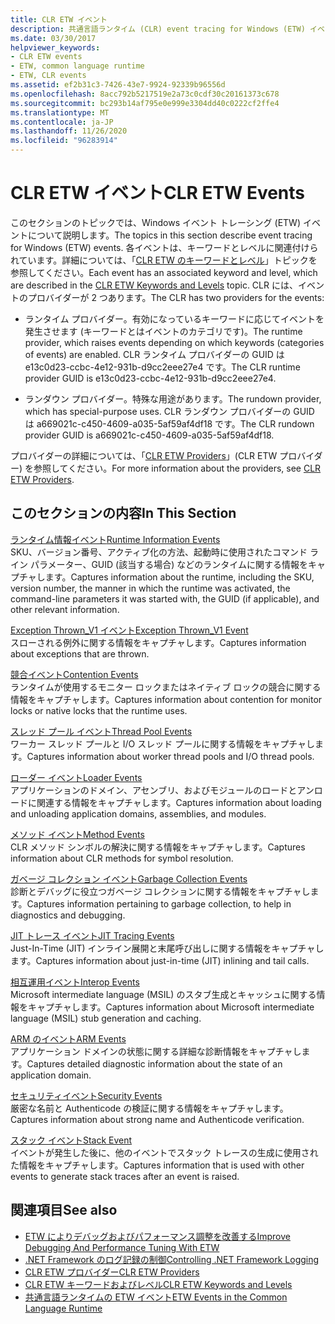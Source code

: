 ```yaml
---
title: CLR ETW イベント
description: 共通言語ランタイム (CLR) event tracing for Windows (ETW) イベントに関する記事を参照してください。 イベントプロバイダーには、ランタイムプロバイダーとランダウンプロバイダーの2つがあります。
ms.date: 03/30/2017
helpviewer_keywords:
- CLR ETW events
- ETW, common language runtime
- ETW, CLR events
ms.assetid: ef2b31c3-7426-43e7-9924-92339b96556d
ms.openlocfilehash: 8acc792b5217519e2a73c0cdf30c20161373c678
ms.sourcegitcommit: bc293b14af795e0e999e3304dd40c0222cf2ffe4
ms.translationtype: MT
ms.contentlocale: ja-JP
ms.lasthandoff: 11/26/2020
ms.locfileid: "96283914"
---
```

# <a name="clr-etw-events"></a><span data-ttu-id="35f1f-104">CLR ETW イベント</span><span class="sxs-lookup"><span data-stu-id="35f1f-104">CLR ETW Events</span></span>

<span data-ttu-id="35f1f-105">このセクションのトピックでは、Windows イベント トレーシング (ETW) イベントについて説明します。</span><span class="sxs-lookup"><span data-stu-id="35f1f-105">The topics in this section describe event tracing for Windows (ETW) events.</span></span> <span data-ttu-id="35f1f-106">各イベントは、キーワードとレベルに関連付けられています。詳細については、「[CLR ETW のキーワードとレベル](clr-etw-keywords-and-levels.md)」トピックを参照してください。</span><span class="sxs-lookup"><span data-stu-id="35f1f-106">Each event has an associated keyword and level, which are described in the [CLR ETW Keywords and Levels](clr-etw-keywords-and-levels.md) topic.</span></span> <span data-ttu-id="35f1f-107">CLR には、イベントのプロバイダーが 2 つあります。</span><span class="sxs-lookup"><span data-stu-id="35f1f-107">The CLR has two providers for the events:</span></span>  
  
- <span data-ttu-id="35f1f-108">ランタイム プロバイダー。有効になっているキーワードに応じてイベントを発生させます (キーワードとはイベントのカテゴリです)。</span><span class="sxs-lookup"><span data-stu-id="35f1f-108">The runtime provider, which raises events depending on which keywords (categories of events) are enabled.</span></span> <span data-ttu-id="35f1f-109">CLR ランタイム プロバイダーの GUID は e13c0d23-ccbc-4e12-931b-d9cc2eee27e4 です。</span><span class="sxs-lookup"><span data-stu-id="35f1f-109">The CLR runtime provider GUID is e13c0d23-ccbc-4e12-931b-d9cc2eee27e4.</span></span>  
  
- <span data-ttu-id="35f1f-110">ランダウン プロバイダー。特殊な用途があります。</span><span class="sxs-lookup"><span data-stu-id="35f1f-110">The rundown provider, which has special-purpose uses.</span></span> <span data-ttu-id="35f1f-111">CLR ランダウン プロバイダーの GUID は a669021c-c450-4609-a035-5af59af4df18 です。</span><span class="sxs-lookup"><span data-stu-id="35f1f-111">The CLR rundown provider GUID is a669021c-c450-4609-a035-5af59af4df18.</span></span>  
  
 <span data-ttu-id="35f1f-112">プロバイダーの詳細については、「[CLR ETW Providers](clr-etw-providers.md)」(CLR ETW プロバイダー) を参照してください。</span><span class="sxs-lookup"><span data-stu-id="35f1f-112">For more information about the providers, see [CLR ETW Providers](clr-etw-providers.md).</span></span>  
  
## <a name="in-this-section"></a><span data-ttu-id="35f1f-113">このセクションの内容</span><span class="sxs-lookup"><span data-stu-id="35f1f-113">In This Section</span></span>  

 [<span data-ttu-id="35f1f-114">ランタイム情報イベント</span><span class="sxs-lookup"><span data-stu-id="35f1f-114">Runtime Information Events</span></span>](runtime-information-etw-events.md)  
 <span data-ttu-id="35f1f-115">SKU、バージョン番号、アクティブ化の方法、起動時に使用されたコマンド ライン パラメーター、GUID (該当する場合) などのランタイムに関する情報をキャプチャします。</span><span class="sxs-lookup"><span data-stu-id="35f1f-115">Captures information about the runtime, including the SKU, version number, the manner in which the runtime was activated, the command-line parameters it was started with, the GUID (if applicable), and other relevant information.</span></span>  
  
 [<span data-ttu-id="35f1f-116">Exception Thrown_V1 イベント</span><span class="sxs-lookup"><span data-stu-id="35f1f-116">Exception Thrown_V1 Event</span></span>](exception-thrown-v1-etw-event.md)  
 <span data-ttu-id="35f1f-117">スローされる例外に関する情報をキャプチャします。</span><span class="sxs-lookup"><span data-stu-id="35f1f-117">Captures information about exceptions that are thrown.</span></span>  
  
 [<span data-ttu-id="35f1f-118">競合イベント</span><span class="sxs-lookup"><span data-stu-id="35f1f-118">Contention Events</span></span>](contention-etw-events.md)  
 <span data-ttu-id="35f1f-119">ランタイムが使用するモニター ロックまたはネイティブ ロックの競合に関する情報をキャプチャします。</span><span class="sxs-lookup"><span data-stu-id="35f1f-119">Captures information about contention for monitor locks or native locks that the runtime uses.</span></span>  
  
 [<span data-ttu-id="35f1f-120">スレッド プール イベント</span><span class="sxs-lookup"><span data-stu-id="35f1f-120">Thread Pool Events</span></span>](thread-pool-etw-events.md)  
 <span data-ttu-id="35f1f-121">ワーカー スレッド プールと I/O スレッド プールに関する情報をキャプチャします。</span><span class="sxs-lookup"><span data-stu-id="35f1f-121">Captures information about worker thread pools and I/O thread pools.</span></span>  
  
 [<span data-ttu-id="35f1f-122">ローダー イベント</span><span class="sxs-lookup"><span data-stu-id="35f1f-122">Loader Events</span></span>](loader-etw-events.md)  
 <span data-ttu-id="35f1f-123">アプリケーションのドメイン、アセンブリ、およびモジュールのロードとアンロードに関連する情報をキャプチャします。</span><span class="sxs-lookup"><span data-stu-id="35f1f-123">Captures information about loading and unloading application domains, assemblies, and modules.</span></span>  
  
 [<span data-ttu-id="35f1f-124">メソッド イベント</span><span class="sxs-lookup"><span data-stu-id="35f1f-124">Method Events</span></span>](method-etw-events.md)  
 <span data-ttu-id="35f1f-125">CLR メソッド シンボルの解決に関する情報をキャプチャします。</span><span class="sxs-lookup"><span data-stu-id="35f1f-125">Captures information about CLR methods for symbol resolution.</span></span>  
  
 [<span data-ttu-id="35f1f-126">ガベージ コレクション イベント</span><span class="sxs-lookup"><span data-stu-id="35f1f-126">Garbage Collection Events</span></span>](garbage-collection-etw-events.md)  
 <span data-ttu-id="35f1f-127">診断とデバッグに役立つガベージ コレクションに関する情報をキャプチャします。</span><span class="sxs-lookup"><span data-stu-id="35f1f-127">Captures information pertaining to garbage collection, to help in diagnostics and debugging.</span></span>  
  
 [<span data-ttu-id="35f1f-128">JIT トレース イベント</span><span class="sxs-lookup"><span data-stu-id="35f1f-128">JIT Tracing Events</span></span>](jit-tracing-etw-events.md)  
 <span data-ttu-id="35f1f-129">Just-In-Time (JIT) インライン展開と末尾呼び出しに関する情報をキャプチャします。</span><span class="sxs-lookup"><span data-stu-id="35f1f-129">Captures information about just-in-time (JIT) inlining and tail calls.</span></span>  
  
 [<span data-ttu-id="35f1f-130">相互運用イベント</span><span class="sxs-lookup"><span data-stu-id="35f1f-130">Interop Events</span></span>](interop-etw-events.md)  
 <span data-ttu-id="35f1f-131">Microsoft intermediate language (MSIL) のスタブ生成とキャッシュに関する情報をキャプチャします。</span><span class="sxs-lookup"><span data-stu-id="35f1f-131">Captures information about Microsoft intermediate language (MSIL) stub generation and caching.</span></span>  
  
 [<span data-ttu-id="35f1f-132">ARM のイベント</span><span class="sxs-lookup"><span data-stu-id="35f1f-132">ARM Events</span></span>](application-domain-resource-monitoring-arm-etw-events.md)  
 <span data-ttu-id="35f1f-133">アプリケーション ドメインの状態に関する詳細な診断情報をキャプチャします。</span><span class="sxs-lookup"><span data-stu-id="35f1f-133">Captures detailed diagnostic information about the state of an application domain.</span></span>  
  
 [<span data-ttu-id="35f1f-134">セキュリティイベント</span><span class="sxs-lookup"><span data-stu-id="35f1f-134">Security Events</span></span>](security-etw-events.md)  
 <span data-ttu-id="35f1f-135">厳密な名前と Authenticode の検証に関する情報をキャプチャします。</span><span class="sxs-lookup"><span data-stu-id="35f1f-135">Captures information about strong name and Authenticode verification.</span></span>  
  
 [<span data-ttu-id="35f1f-136">スタック イベント</span><span class="sxs-lookup"><span data-stu-id="35f1f-136">Stack Event</span></span>](stack-etw-event.md)  
 <span data-ttu-id="35f1f-137">イベントが発生した後に、他のイベントでスタック トレースの生成に使用された情報をキャプチャします。</span><span class="sxs-lookup"><span data-stu-id="35f1f-137">Captures information that is used with other events to generate stack traces after an event is raised.</span></span>  
  
## <a name="see-also"></a><span data-ttu-id="35f1f-138">関連項目</span><span class="sxs-lookup"><span data-stu-id="35f1f-138">See also</span></span>

- [<span data-ttu-id="35f1f-139">ETW によりデバッグおよびパフォーマンス調整を改善する</span><span class="sxs-lookup"><span data-stu-id="35f1f-139">Improve Debugging And Performance Tuning With ETW</span></span>](/archive/msdn-magazine/2007/april/event-tracing-improve-debugging-and-performance-tuning-with-etw)
- [<span data-ttu-id="35f1f-140">.NET Framework のログ記録の制御</span><span class="sxs-lookup"><span data-stu-id="35f1f-140">Controlling .NET Framework Logging</span></span>](controlling-logging.md)
- [<span data-ttu-id="35f1f-141">CLR ETW プロバイダー</span><span class="sxs-lookup"><span data-stu-id="35f1f-141">CLR ETW Providers</span></span>](clr-etw-providers.md)
- [<span data-ttu-id="35f1f-142">CLR ETW キーワードおよびレベル</span><span class="sxs-lookup"><span data-stu-id="35f1f-142">CLR ETW Keywords and Levels</span></span>](clr-etw-keywords-and-levels.md)
- [<span data-ttu-id="35f1f-143">共通言語ランタイムの ETW イベント</span><span class="sxs-lookup"><span data-stu-id="35f1f-143">ETW Events in the Common Language Runtime</span></span>](etw-events-in-the-common-language-runtime.md)
